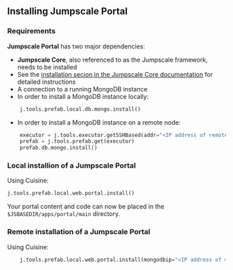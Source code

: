 ## Installing Jumpscale Portal

### Requirements

**Jumpscale Portal** has two major dependencies:

 - **Jumpscale Core**, also referenced to as the Jumpscale framework, needs to be installed
  - See the [installation secion in the Jumpscale Core documentation](https://gig.gitbooks.io/jumpscale-core8/content/GettingStarted/Installation.html) for detailed instructions
 - A connection to a running MongoDB instance
  - In order to install a MongoDB instance locally:

```py
    j.tools.prefab.local.db.mongo.install()
```

  - In order to install a MongoDB instance on a remote node:

```py
    executor = j.tools.executor.getSSHBased(addr="<IP address of remote machine>", port="SSH port of remote machine", login="username", passwd= "password")
    prefab = j.tools.prefab.get(executor)
    prefab.db.mongo.install()
```


### Local installion of a Jumpscale Portal

Using Cuisine:

```py
j.tools.prefab.local.web.portal.install()
```

Your portal content and code can now be placed in the `$JSBASEDIR/apps/portal/main` directory.


### Remote installation of a Jumpscale Portal

Using Cuisine:

```py
    j.tools.prefab.local.web.portal.install(mongodbip="<IP address of machine with MongoDB>", mongoport="<MondoDB port>")
```
